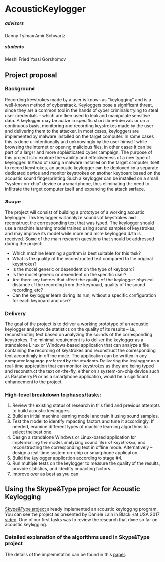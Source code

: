 # AcousticKeylogger
##### advisors
Danny Tylman
Amir Schwartz
##### students
Meshi Fried
Yossi Gorshomov
## Project proposal
### Background
Recording keystrokes made by a user is known as “keylogging” and is a well-known method of cyberattack. Keyloggers pose a significant threat, since they are a common tool in the hands of cyber criminals trying to steal user credentials – which are then used to leak and manipulate sensitive data.
A keylogger may be active in specific short time-intervals or on a continuous basis, monitoring and recording keystrokes made by the user and delivering them to the attacker. In most cases, keyloggers are implemented by malware installed on the target computer. In some cases this is done unintentionally and unknowingly by the user himself while browsing the Internet or opening malicious files, in other cases it can be part of a larger and more sophisticated cyber campaign.
The purpose of this project is to explore the viability and effectiveness of a new type of keylogger.
Instead of using a malware installed on the target computer itself to record keystrokes, an acoustic keylogger can be deployed on a separate dedicated device and monitor keystrokes on another keyboard based on the acoustic sound fingerprinting. Such a keylogger can be installed on a small “system-on-chip” device or a smartphone, thus eliminating the need to infiltrate the target computer itself and expanding the attack surface.
### Scope
The project will consist of building a prototype of a working acoustic keylogger. This keylogger will analyze sounds of keystrokes and reconstruct the corresponding text that was typed. The keylogger should use a machine learning model trained using sound samples of keystrokes, and may improve its model while more and more keylogged data is received.
Some of the main research questions that should be addressed during the project:
* Which machine learning algorithm is best suitable for this task?
* What is the quality of the reconstructed text compared to the original keystrokes?
* Is the model generic or dependent on the type of keyboard?
* Is the model generic or dependent on the specific user?
* Are there any factors that affect the quality of the keylogger: physical distance of the recording from the keyboard, quality of the sound recording, etc?
* Can the keylogger learn during its run, without a specific configuration for each keyboard and user?
### Delivery
The goal of the project is to deliver a working prototype of an acoustic keylogger and provide
statistics on the quality of its results – i.e., reconstructing text based on analyzing the sounds of the corresponding keystrokes.
The minimal requirement is to deliver the keylogger as a standalone Linux or Windows-based
application that can analyze a file containing the recording of keystrokes and reconstruct the
corresponding text accordingly in offline mode. The application can be written in any computer language preferred by the students.
Delivering the keylogger as a real-time application that can monitor keystrokes as they are being
typed and reconstruct the text on-the-fly, either on a system-on-chip device such as Raspberry Pi or as a smartphone application, would be a significant enhancement to the project.
### High-level breakdown to phases/tasks:
1. Review the existing status of research in this field and previous attempts to build acoustic
keyloggers.
2. Build an initial machine learning model and train it using sound samples.
3. Test the model to identify impacting factors and tune it accordingly. If needed, examine
different types of machine learning algorithms to select the best one.
4. Design a standalone Windows or Linux-based application for implementing the model,
analyzing sound files of keystrokes, and reconstructing the corresponding text in offline mode. Alternatively – design a real-time system-on-chip or smartphone application.
5. Build the keylogger application according to stage #4.
6. Run multiple tests on the keylogger to measure the quality of the results, provide statistics,
and identify impacting factors.
7. Improve over as best as you can
## Using the Skype&Type project for Acoustic Keylogging
[Skype&Type project ](https://github.com/SPRITZ-Research-Group/Skype-Type) already implemented an acoustic keylogging program. You can see the project as presented by Daniele Lain in Black Hat USA 2017 [video](https://www.youtube.com/watch?v=iD9Obu7NWso).
One of our first tasks was to review the research that done so far on acoustic keylogging.
### Detailed explanation of the algorithms used in Skype&Type project
The details of the implemetation can be found in this [paper](https://arxiv.org/abs/1609.09359).

```
